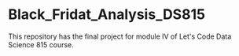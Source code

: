 # Black_Fridat_Analysis_DS815
This repository has the final project for module IV of Let's Code Data Science 815 course.
